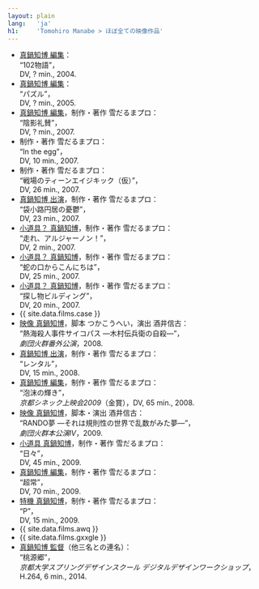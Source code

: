 ```yaml
---
layout: plain
lang:   'ja'
h1:     'Tomohiro Manabe > ほぼ全ての映像作品'
---
```


*   <u>真鍋知博 編集</u>：<br />“102物語”，<br />DV, ? min., 2004.
*   <u>真鍋知博 編集</u>：<br />“パズル”，<br />DV, ? min., 2005.
*   <u>真鍋知博 編集</u>，制作・著作 雪だるまプロ：<br />“陰影礼賛”，<br />DV, ? min., 2007.
*   制作・著作 雪だるまプロ：<br />“In the egg”，<br />DV, 10 min., 2007.
*   制作・著作 雪だるまプロ：<br />“戦場のティーンエイジキック（仮）”，<br />DV, 26 min., 2007.
*   <u>真鍋知博 出演</u>，制作・著作 雪だるまプロ：<br />“袋小路円居の憂鬱”，<br />DV, 23 min., 2007.
*   <u>小道具？ 真鍋知博</u>，制作・著作 雪だるまプロ：<br />“走れ、アルジャーノン！”，<br />DV, 2 min., 2007.
*   <u>小道具？ 真鍋知博</u>，制作・著作 雪だるまプロ：<br />“蛇の口からこんにちは”，<br />DV, 25 min., 2007.
*   <u>小道具？ 真鍋知博</u>，制作・著作 雪だるまプロ：<br />“探し物ビルディング”，<br />DV, 20 min., 2007.
*   {{ site.data.films.case }}
*   <u>映像 真鍋知博</u>，脚本 つかこうへい，演出 酒井信古：<br />“熱海殺人事件サイコパス ―木村伝兵衛の自殺―”，<br />_劇団火群番外公演_，2008.
*   <u>真鍋知博 出演</u>，制作・著作 雪だるまプロ：<br />“レンタル”，<br />DV, 15 min., 2008.
*   <u>真鍋知博 編集</u>，制作・著作 雪だるまプロ：<br />“泡沫の輝き”，<br />_京都シネック上映会2009_（金賞），DV, 65 min., 2008.
*   <u>映像 真鍋知博</u>，脚本・演出 酒井信古：<br />“RANDO夢 ―それは規則性の世界で乱数がみた夢―”，<br />_劇団火群本公演IV_，2009.
*   <u>小道具 真鍋知博</u>，制作・著作 雪だるまプロ：<br />“日々”，<br />DV, 45 min., 2009.
*   <u>真鍋知博 編集</u>，制作・著作 雪だるまプロ：<br />“超常”，<br />DV, 70 min., 2009.
*   <u>特機 真鍋知博</u>，制作・著作 雪だるまプロ：<br />“P”，<br />DV, 15 min., 2009.
*   {{ site.data.films.awq }}
*   {{ site.data.films.gxxgle }}
*   <u>真鍋知博 監督</u>（他三名との連名）：<br />“桃源郷”，<br />_京都大学スプリングデザインスクール デジタルデザインワークショップ_，H.264, 6 min., 2014.
